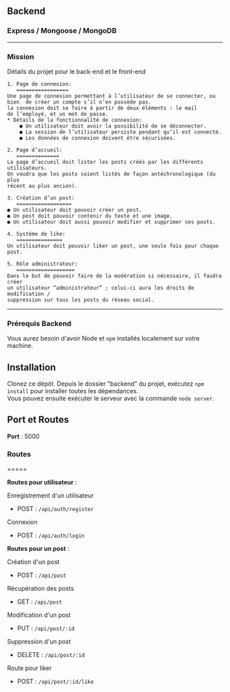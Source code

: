 ## Backend

### Express / Mongoose / MongoDB

---

### Mission

Détails du projet pour le back-end et le front-end

```
1. Page de connexion:
   =================
Une page de connexion permettant à l’utilisateur de se connecter, ou bien  de créer un compte s’il n’en possède pas.
la connexion doit se faire à partir de deux éléments : le mail
de l’employé, et un mot de passe.
* Détails de la fonctionnalité de connexion:
    ● Un utilisateur doit avoir la possibilité de se déconnecter.
    ● La session de l’utilisateur persiste pendant qu’il est connecté.
    ● Les données de connexion doivent être sécurisées.

2. Page d’accueil:
   ==============
La page d’accueil doit lister les posts créés par les différents utilisateurs.
On voudra que les posts soient listés de façon antéchronologique (du plus
récent au plus ancien).

3. Création d’un post:
   ==================
● Un utilisateur doit pouvoir créer un post.
● Un post doit pouvoir contenir du texte et une image.
● Un utilisateur doit aussi pouvoir modifier et supprimer ses posts.

4. Système de like:
   ===============
Un utilisateur doit pouvoir liker un post, une seule fois pour chaque post.

5. Rôle administrateur:
   ===================
Dans le but de pouvoir faire de la modération si nécessaire, il faudra créer
un utilisateur “administrateur” ; celui-ci aura les droits de modification /
suppression sur tous les posts du réseau social.

```

---

### Prérequis Backend

Vous aurez besoin d'avoir Node et `npm` installés localement sur votre machine.

## Installation

Clonez ce dépôt. Depuis le dossier "backend" du projet, exécutez `npm install` pour installer toutes les dépendances.  
Vous pouvez ensuite exécuter le serveur avec la commande `node server`.

## Port et Routes

**Port** : 5000

### Routes

=====

**Routes pour utilisateur** :

Enregistrement d'un utilisateur

- POST : `/api/auth/register`

Connexion

- POST : `/api/auth/login`

**Routes pour un post** :

Création d'un post

- POST : `/api/post`

Récupération des posts

- GET : `/api/post`

Modification d'un post

- PUT : `/api/post/:id`

Suppression d'un post

- DELETE : `/api/post/:id`

Route pour liker

- POST : `/api/post/:id/like`
